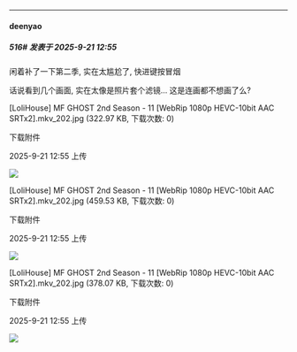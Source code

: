 ﻿
*****

####  deenyao  
##### 516#       发表于 2025-9-21 12:55

闲着补了一下第二季, 实在太尴尬了, 快进键按冒烟

话说看到几个画面, 实在太像是照片套个滤镜... 这是连画都不想画了么?

[LoliHouse] MF GHOST 2nd Season - 11 [WebRip 1080p HEVC-10bit AAC SRTx2].mkv_202.jpg
(322.97 KB, 下载次数: 0)

下载附件

2025-9-21 12:55 上传

<img src="https://img.stage1st.com/forum/202509/21/125501fb9tj7oxhvujdwwk.jpg" referrerpolicy="no-referrer">

[LoliHouse] MF GHOST 2nd Season - 11 [WebRip 1080p HEVC-10bit AAC SRTx2].mkv_202.jpg
(459.53 KB, 下载次数: 0)

下载附件

2025-9-21 12:55 上传

<img src="https://img.stage1st.com/forum/202509/21/125501bpspv9vij9lnesbo.jpg" referrerpolicy="no-referrer">

[LoliHouse] MF GHOST 2nd Season - 11 [WebRip 1080p HEVC-10bit AAC SRTx2].mkv_202.jpg
(378.07 KB, 下载次数: 0)

下载附件

2025-9-21 12:55 上传

<img src="https://img.stage1st.com/forum/202509/21/125501o44e4ik3bssdadrd.jpg" referrerpolicy="no-referrer">

